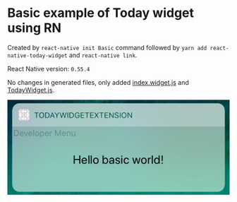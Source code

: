 # Basic example of Today widget using RN

Created by `react-native init Basic` command followed by `yarn add react-native-today-widget` and `react-native link`.

React Native version: `0.55.4`

No changes in generated files, only added [index.widget.js](./index.widget.js) and [TodayWidget.js](./TodayWidget.js).

![screenshot](./screenshot.png)
